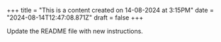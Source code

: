 +++
title = "This is a content created on 14-08-2024 at 3:15PM"
date = "2024-08-14T12:47:08.871Z"
draft = false
+++

  Update the README file with new instructions.
        